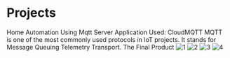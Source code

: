 # Projects
Home Automation Using Mqtt Server
Application Used: CloudMQTT
MQTT is one of the most commonly used protocols in IoT projects. It stands for Message Queuing Telemetry Transport. 
The Final Product
![1](https://user-images.githubusercontent.com/48623413/174635280-68ab9c55-098f-484a-8599-1419acb987af.png)
![2](https://user-images.githubusercontent.com/48623413/174635279-6be4d100-b872-46f9-b43e-1aec3560f3f4.png)
![3](https://user-images.githubusercontent.com/48623413/174635277-bbb7a512-9c82-4cd5-9244-9f0bf9563e03.png)
![4](https://user-images.githubusercontent.com/48623413/174635283-bf542444-a010-4570-97c2-4e8124390778.png)
